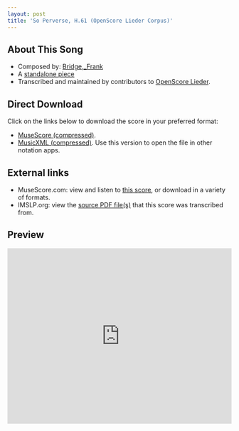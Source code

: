 ```yaml
---
layout: post
title: 'So Perverse, H.61 (OpenScore Lieder Corpus)'
---
```


## About This Song

- Composed by: [Bridge,_Frank](https://fourscoreandmore.org/openscore/lieder/Bridge,_Frank)
- A [standalone piece](https://fourscoreandmore.org/openscore/lieder/Bridge,_Frank/_)
- Transcribed and maintained by contributors to [OpenScore Lieder].

[OpenScore Lieder]: https://musescore.com/openscore-lieder-corpus

## Direct Download

Click on the links below to download the score in your preferred format:
- [MuseScore (compressed)](https://github.com/openscore/lieder/blob/main/scores/Bridge,_Frank/_/So_Perverse,_H.61/lc6322601.mscz?raw=true).
- [MusicXML (compressed)](https://github.com/openscore/lieder/blob/main/scores/Bridge,_Frank/_/So_Perverse,_H.61/lc6322601.mxl?raw=true). Use this version to open the file in other notation apps.

## External links

- MuseScore.com: view and listen to [this score][MuseScore], or download in a variety of formats.
- IMSLP.org: view the [source PDF file(s)][IMSLP] that this score was transcribed from.

[MuseScore]: https://musescore.com/score/6322601
[IMSLP]: https://imslp.org/wiki/Special:ReverseLookup/231920

## Preview

<iframe width="100%" height="394" src="https://musescore.com/openscore-lieder-corpus/scores/6322601/embed" frameborder="0" allowfullscreen allow="autoplay; fullscreen"></iframe>
